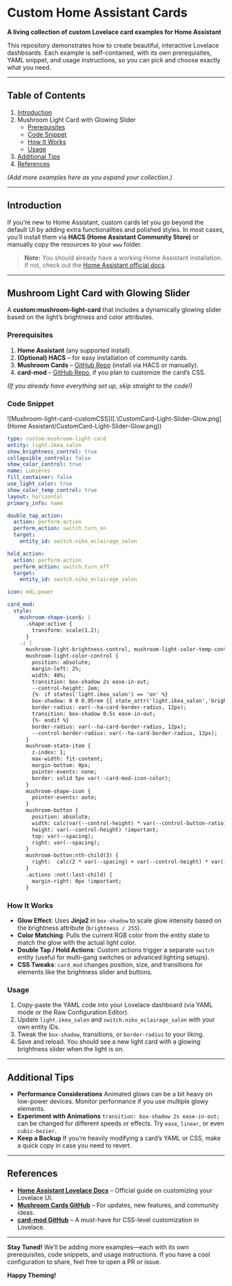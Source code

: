 # Custom Home Assistant Cards

**A living collection of custom Lovelace card examples for Home Assistant**

This repository demonstrates how to create beautiful, interactive Lovelace dashboards. Each example is self-contained, with its own prerequisites, YAML snippet, and usage instructions, so you can pick and choose exactly what you need.

------

## Table of Contents

1. [Introduction](#introduction)
2. Mushroom Light Card with Glowing Slider
   - [Prerequisites](#prerequisites-1)
   - [Code Snippet](#code-snippet)
   - [How It Works](#how-it-works)
   - [Usage](#usage)
3. [Additional Tips](#additional-tips)
4. [References](#references)

*(Add more examples here as you expand your collection.)*

------

## Introduction

If you’re new to Home Assistant, custom cards let you go beyond the default UI by adding extra functionalities and polished styles. In most cases, you’ll install them via **HACS (Home Assistant Community Store)** or manually copy the resources to your `www` folder.

> **Note:** You should already have a working Home Assistant installation. If not, check out the [Home Assistant official docs](https://www.home-assistant.io/).

------

## Mushroom Light Card with Glowing Slider

A **custom:mushroom-light-card** that includes a dynamically glowing slider based on the light’s brightness and color attributes.

### Prerequisites

1. **Home Assistant** (any supported install).
2. **(Optional) HACS** – for easy installation of community cards.
3. **Mushroom Cards** – [GitHub Repo](https://github.com/piitaya/lovelace-mushroom) (install via HACS or manually).
4. **card-mod** – [GitHub Repo](https://github.com/thomasloven/lovelace-card-mod), if you plan to customize the card’s CSS.

*(If you already have everything set up, skip straight to the code!)*

### Code Snippet

![Mushroom-light-card-customCSS]([.\CustomCard-Light-Slider-Glow.png](Home Assistant/CustomCard-Light-Slider-Glow.png))



```yaml
type: custom:mushroom-light-card
entity: light.ikea_salon
show_brightness_control: true
collapsible_controls: false
show_color_control: true
name: Lumières
fill_container: false
use_light_color: true
show_color_temp_control: true
layout: horizontal
primary_info: name

double_tap_action:
  action: perform-action
  perform_action: switch.turn_on
  target:
    entity_id: switch.niko_eclairage_salon

hold_action:
  action: perform-action
  perform_action: switch.turn_off
  target:
    entity_id: switch.niko_eclairage_salon

icon: mdi:power

card_mod:
  style:
    mushroom-shape-icon$: |
      .shape:active {
        transform: scale(1.2);
      }
    .: |
      mushroom-light-brightness-control, mushroom-light-color-temp-control,
      mushroom-light-color-control {      
        position: absolute;
        margin-left: 2%;
        width: 48%;
        transition: box-shadow 2s ease-in-out;
        --control-height: 2em;
        {%- if states('light.ikea_salon') == 'on' %}
        box-shadow: 0 0 0.95rem {{ state_attr('light.ikea_salon','brightness') /255 }}vh #{{ '%02x%02x%02x' | format((state_attr('light.ikea_salon','rgb_color') | list )[0], (state_attr('light.ikea_salon','rgb_color') | list )[1], (state_attr('light.ikea_salon','rgb_color') | list )[2]) }};
        border-radius: var(--ha-card-border-radius, 12px);
        transition: box-shadow 0.5s ease-in-out;
        {%- endif %}
        border-radius: var(--ha-card-border-radius, 12px);
        --control-border-radius: var(--ha-card-border-radius, 12px);
      } 
      mushroom-state-item {
        z-index: 1;
        max-width: fit-content;
        margin-bottom: 0px;
        pointer-events: none;
        border: solid 5px var(--card-mod-icon-color);
      } 
      mushroom-shape-icon {
        pointer-events: auto;
      }  
      mushroom-button {
        position: absolute;
        width: calc(var(--control-height) * var(--control-button-ratio)) !important;
        height: var(--control-height) !important;
        top: var(--spacing);
        right: var(--spacing);
      }
      mushroom-button:nth-child(3) {
        right:  calc(2 * var(--spacing) + var(--control-height) * var(--control-button-ratio));
      }
      .actions :not(:last-child) {
        margin-right: 0px !important;
      }

```

### How It Works

- **Glow Effect**: Uses **Jinja2** in `box-shadow` to scale glow intensity based on the brightness attribute (`brightness / 255`).
- **Color Matching**: Pulls the current RGB color from the entity state to match the glow with the actual light color.
- **Double Tap / Hold Actions**: Custom actions trigger a separate `switch` entity (useful for multi-gang switches or advanced lighting setups).
- **CSS Tweaks**: `card_mod` changes position, size, and transitions for elements like the brightness slider and buttons.

### Usage

1. Copy-paste the YAML code into your Lovelace dashboard (via YAML mode or the Raw Configuration Editor).
2. Update `light.ikea_salon` and `switch.niko_eclairage_salon` with your own entity IDs.
3. Tweak the `box-shadow`, transitions, or `border-radius` to your liking.
4. Save and reload. You should see a new light card with a glowing brightness slider when the light is on.

------

## Additional Tips

- **Performance Considerations**
   Animated glows can be a bit heavy on low-power devices. Monitor performance if you use multiple glowy elements.
- **Experiment with Animations**
   `transition: box-shadow 2s ease-in-out;` can be changed for different speeds or effects. Try `ease`, `linear`, or even `cubic-bezier`.
- **Keep a Backup**
   If you’re heavily modifying a card’s YAML or CSS, make a quick copy in case you need to revert.

------

## References

- **[Home Assistant Lovelace Docs](https://www.home-assistant.io/lovelace/)** – Official guide on customizing your Lovelace UI.
- **[Mushroom Cards GitHub](https://github.com/piitaya/lovelace-mushroom)** – For updates, new features, and community ideas.
- **[card-mod GitHub](https://github.com/thomasloven/lovelace-card-mod)** – A must-have for CSS-level customization in Lovelace.

------

**Stay Tuned!** We’ll be adding more examples—each with its own prerequisites, code snippets, and usage instructions. If you have a cool configuration to share, feel free to open a PR or issue.

**Happy Theming!**
